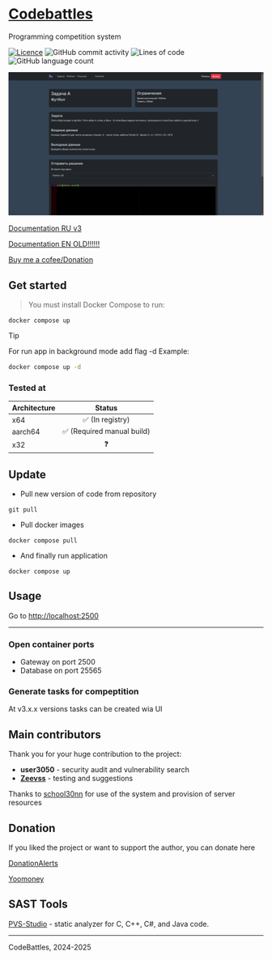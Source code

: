 # [Codebattles](https://codebattles.ru)

Programming competition system

[![Licence](https://img.shields.io/github/license/CodeBattles-nn/CodeBattles?style=flat)](./LICENSE)
![GitHub commit activity](https://img.shields.io/github/commit-activity/w/codebattles-nn/codebattles)
![Lines of code](https://img.shields.io/endpoint?url=https://ghloc.vercel.app/api/codebattles-nn/codebattles/badge)
![GitHub language count](https://img.shields.io/github/languages/count/codebattles-nn/codebattles)

![Main image](images/image1.png)

[Documentation RU v3](https://doctorixx.gitbook.io/codebattles/ru_v3)

[Documentation EN OLD!!!!!!](https://doctorixx.gitbook.io/codebattles/v/en)


[Buy me a cofee/Donation](https://www.donationalerts.com/r/doctorixx)

## Get started

> You must install Docker Compose to run:

```shell
docker compose up
```

> [!TIP]
> For run app in background mode add flag -d
> Example:
> ```bash
> docker compose up -d
> ```

### Tested at

| Architecture |           Status           |
|--------------|:--------------------------:|
| x64          |      ✅  (In registry)      |
| aarch64      | ✅  (Required manual build) |
| x32          |             ❓              |

## Update

- Pull new version of code from repository

```shell
git pull
```

- Pull docker images

```shell
docker compose pull
```

- And finally run application

```shell
docker compose up
```

## Usage

Go to [http://localhost:2500](http://localhost:2500)
___

### Open container ports

- Gateway on port 2500
- Database on port 25565

### Generate tasks for compeptition

At v3.x.x versions tasks can be created wia UI

## Main contributors

Thank you for your huge contribution to the project:

- **user3050** - security audit and vulnerability search
- **[Zeevss](https://github.com/Zeevss)** - testing and suggestions

Thanks to [school30nn](https://school30nn.ru) for use of the system and provision of server resources

## Donation
If you liked the project or want to support the author, you can donate here

[DonationAlerts](https://www.donationalerts.com/r/doctorixx)

[Yoomoney](https://yoomoney.ru/fundraise/13V1T7RVQBE.240713)

## SAST Tools

[PVS-Studio](https://pvs-studio.com/pvs-studio/?utm_source=website&utm_medium=github&utm_campaign=open_source) - static analyzer for C, C++, C#, and Java code.


___
CodeBattles, 2024-2025
